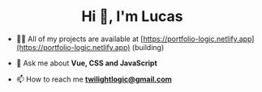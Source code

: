 <h1 align="center">Hi 👋, I'm Lucas</h1>

- 👨‍💻 All of my projects are available at [https://portfolio-logic.netlify.app](https://portfolio-logic.netlify.app) (building)

- 💬 Ask me about **Vue, CSS and JavaScript**

- 📫 How to reach me **twilightlogic@gmail.com**

<p align="left">
</p>


